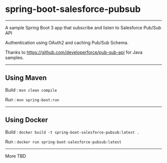 # spring-boot-salesforce-pubsub

----------------
A sample Spring Boot 3 app that subscribe and listen to Salesforce Pub/Sub API

Authentication using OAuth2 and caching Pub/Sub Schema. 

Thanks to https://github.com/developerforce/pub-sub-api for Java samples.

----------------
## Using Maven
Build : `mvn clean compile`

Run : `mvn spring-boot:run`

----------------
## Using Docker
Build : `docker build -t spring-boot-salesforce-pubsub:latest .`

Run : `docker run spring-boot-salesforce-pubsub:latest`

----------------
More TBD




